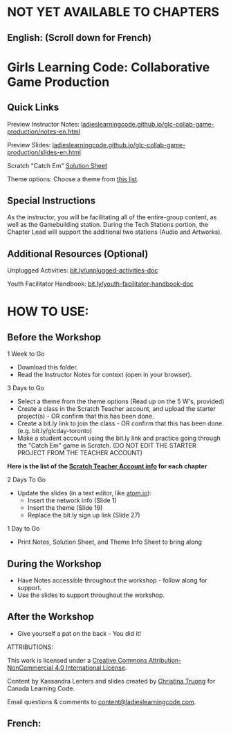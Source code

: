 # NOT YET AVAILABLE TO CHAPTERS

## English: (Scroll down for French)

# Girls Learning Code: Collaborative Game Production

## Quick Links

Preview Instructor Notes: <a href="https://ladieslearningcode.github.io/glc-collab-game-production/notes-en.html">ladieslearningcode.github.io/glc-collab-game-production/notes-en.html</a>

Preview Slides: <a href="https://ladieslearningcode.github.io/glc-collab-game-production/slides-en.html">ladieslearningcode.github.io/glc-collab-game-production/slides-en.html</a>

Scratch "Catch Em" <a href="https://drive.google.com/open?id=1AQNH-EQUEVi8GGe_lpqPpLaNOU2F5Rx0u0srs5nB-k0">Solution Sheet</a>

Theme options: Choose a theme from <a href="https://docs.google.com/document/d/1ENnFpzsV9gF_p4pmUxKl8xwXtrun50LEUObcS0XkoxU/edit?usp=sharing">this list</a>.

## Special Instructions

As the instructor, you will be facilitating all of the entire-group content, as well as the Gamebuilding station. During the Tech Stations portion, the Chapter Lead will support the additional two stations (Audio and Artworks).

## Additional Resources (Optional)

Unplugged Activities: <a href="http://bit.ly/unplugged-activities-doc">bit.ly/unplugged-activities-doc</a>

Youth Facilitator Handbook: <a href="http://bit.ly/youth-facilitator-handbook-doc">bit.ly/youth-facilitator-handbook-doc</a>


# HOW TO USE:
## Before the Workshop
1 Week to Go

* Download this folder.
* Read the Instructor Notes for context (open in your browser).

3 Days to Go

* Select a theme from the theme options (Read up on the 5 W's, provided)
* Create a class in the Scratch Teacher account, and upload the starter project(s) - OR confirm that this has been done.
* Create a bit.ly link to join the class - OR confirm that this has been done. (e.g. bit.ly/glcday-toronto)
* Make a student account using the bit.ly link and practice going through the "Catch Em" game in Scratch. (DO NOT EDIT THE STARTER PROJECT FROM THE TEACHER ACCOUNT)

<strong>Here is the list of the <a href="https://docs.google.com/document/d/1eLUxo_fwtSpqbp5XuUpKyT_fDkXoHhWtVr02K-CTrwo/edit?usp=sharing">Scratch Teacher Account info</a> for each chapter </strong>

2 Days To Go

* Update the slides (in a text editor, like <a href="https://atom.io/">atom.io</a>):
    * Insert the network info (Slide 1)
    * Insert the theme (Slide 19)
    * Replace the bit.ly sign up link (Slide 27)

1 Day to Go

* Print Notes, Solution Sheet, and Theme Info Sheet to bring along

## During the Workshop
* Have Notes accessible throughout the workshop - follow along for support.
* Use the slides to support throughout the workshop.

## After the Workshop
* Give yourself a pat on the back - You did it!


ATTRIBUTIONS:

This work is licensed under a <a rel="license" href="http://creativecommons.org/licenses/by-nc/4.0/">Creative Commons Attribution-NonCommercial 4.0 International License</a>.

Content by Kassandra Lenters and slides created by [Christina Truong](http://twitter.com/christinatruong) for Canada Learning Code.

Email questions & comments to <content@ladieslearningcode.com>.

## French:
